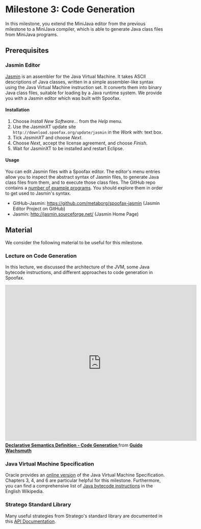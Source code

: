 # Milestone 3: Code Generation

In this milestone, you extend the MiniJava editor from the previous milestone to a MiniJava compiler, which is able to generate Java class files from MiniJava programs.

## Prerequisites

### Jasmin Editor

[Jasmin](http://jasmin.sourceforge.net/) is an assembler for the Java Virtual Machine. It takes ASCII descriptions of Java classes, written in a simple assembler-like syntax using the Java Virtual Machine instruction set. It converts them into binary Java class files, suitable for loading by a Java runtime system.
We provide you with a Jasmin editor which was built with Spoofax.

#### Installation

1. Choose *Install New Software...* from the *Help* menu.
2. Use the JasminXT update site `http://download.spoofax.org/update/jasmin` in the *Work with:* text box.
3. Tick *JasminXT* and choose *Next*.
4. Choose *Next*, accept the license agreement, and choose *Finish*.
5. Wait for JasminXT to be installed and restart Eclipse.

#### Usage

You can edit Jasmin files with a Spoofax editor. The editor's menu entries allow you to inspect the abstract syntax of Jasmin files, to generate Java class files from them, and to execute those class files. The GitHub repo contains a [number of example programs](https://github.com/metaborg/spoofax-jasmin/tree/master/org.spoofax.lang.jasmin.tests/examples). You should explore them in order to get used to Jasmin's syntax.

* GitHub-Jasmin: <https://github.com/metaborg/spoofax-jasmin> (Jasmin Editor Project on GitHub)
* Jasmin: <http://jasmin.sourceforge.net/> (Jasmin Home Page)

## Material

We consider the following material to be useful for this milestone.

### Lecture on Code Generation

In this lecture, we discussed the architecture of the JVM, some Java bytecode instructions, and different approaches to code generation in Spoofax.

<iframe src="http://www.slideshare.net/slideshow/embed_code/5257918?rel=0" width="597" height="486" frameborder="0" marginwidth="0" marginheight="0" scrolling="no" style="border:1px solid #CCC;border-width:1px 1px 0;margin-bottom:5px" allowfullscreen webkitallowfullscreen mozallowfullscreen> </iframe> <div style="margin-bottom:5px"> <strong> <a href="http://www.slideshare.net/guwac/declarative-semantics-definition-code-generation" title="Declarative Semantics Definition - Code Generation " target="_blank">Declarative Semantics Definition - Code Generation </a> </strong> from <strong><a href="http://www.slideshare.net/guwac" target="_blank">Guido Wachsmuth</a></strong> </div>

### Java Virtual Machine Specification

Oracle provides an [online version][JVM] of the Java Virtual Machine Specification. Chapters 3, 4, and 6 are particular helpful for this milestone. Furthermore, you can find a comprehensive list of [Java bytecode instructions][] in the English Wikipedia.

[JVM]: http://java.sun.com/docs/books/jvms/second_edition/html/VMSpecTOC.doc.html (The Java Virtual Machine Specification, 2nd edition)
[Java bytecode instructions]: http://en.wikipedia.org/wiki/Java_bytecode_instruction_listings (List of Java bytecode instructions)

### Stratego Standard Library

Many useful strategies from Stratego's standard library are documented in this [API Documentation][LibDoc].

[LibDoc]: http://releases.strategoxt.org/docs/api/libstratego-lib/stable/docs/ (Stratego Library API Documentation)
